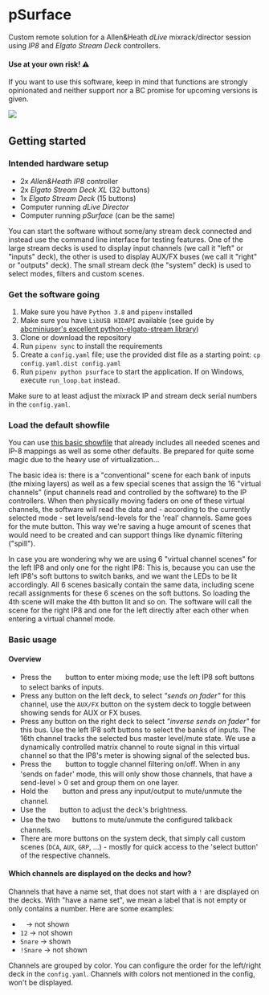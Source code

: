 # pSurface

Custom remote solution for a Allen&Heath *dLive* mixrack/director session using *IP8* and *Elgato Stream Deck*
controllers.

#### Use at your own risk! ⚠

If you want to use this software, keep in mind that functions are strongly opinionated and neither support nor a BC
promise for upcoming versions is given.

![](docs/psurface.jpg)

## Getting started

### Intended hardware setup

* 2x *Allen&Heath IP8* controller
* 2x *Elgato Stream Deck XL* (32 buttons)
* 1x *Elgato Stream Deck* (15 buttons)
* Computer running *dLive Director*
* Computer running *pSurface* (can be the same)

You can start the software without some/any stream deck connected and instead use the command line interface for testing
features. One of the large stream decks is used to display input channels (we call it "left" or "inputs" deck), the
other is used to display AUX/FX buses (we call it "right" or "outputs" deck). The small stream deck (the "system" deck)
is used to select modes, filters and custom scenes.

### Get the software going

1) Make sure you have `Python 3.8` and `pipenv` installed
2) Make sure you have `LibUSB HIDAPI` available (see guide by [abcminiuser's excellent python-elgato-stream library][1])
3) Clone or download the repository
4) Run `pipenv sync` to install the requirements
5) Create a `config.yaml` file; use the provided dist file as a starting point: `cp config.yaml.dist config.yaml`
6) Run `pipenv python psurface` to start the application. If on Windows, execute  `run_loop.bat` instead.

Make sure to at least adjust the mixrack IP and stream deck serial numbers in the `config.yaml`.

### Load the default showfile

You can use [this basic showfile](docs/pSurface.tar.gz) that already includes all needed scenes and IP-8 mappings as
well as some other defaults. Be prepared for quite some magic due to the heavy use of virtualization…

The basic idea is: there is a "conventional" scene for each bank of inputs (the mixing layers) as well as a few special
scenes that assign the 16 "virtual channels" (input channels read and controlled by the software) to the IP controllers.
When then physically moving faders on one of these virtual channels, the software will read the data and - according to
the currently selected mode - set levels/send-levels for the 'real' channels. Same goes for the mute button. This way
we're saving a huge amount of scenes that would need to be created and can support things like dynamic filtering
("spill").

In case you are wondering why we are using 6 "virtual channel scenes" for the left IP8 and only one for the right IP8:
This is, because you can use the left IP8's soft buttons to switch banks, and we want the LEDs to be lit accordingly.
All 6 scenes basically contain the same data, including scene recall assignments for these 6 scenes on the soft buttons.
So loading the 4th scene will make the 4th button lit and so on. The software will call the scene for the right IP8 and
one for the left directly after each other when entering a virtual channel mode.

### Basic usage

#### Overview

- Press the <img src="assets/home.png" width="20px" style="vertical-align:top"> button to enter mixing mode; use the
  left IP8 soft buttons to select banks of inputs.
- Press any button on the left deck, to select *"sends on fader"* for this channel, use the `AUX/FX` button on the
  system deck to toggle between showing sends for AUX or FX buses.
- Press any button on the right deck to select *"inverse sends on fader"* for this bus. Use the left IP8 soft buttons to
  select the banks of inputs. The 16th channel tracks the selected bus master level/mute state. We use a dynamically
  controlled matrix channel to route signal in this virtual channel so that the IP8's meter is showing signal of the
  selected bus.
- Press the <img src="assets/filter.png" width="20px" style="vertical-align:top"> button to toggle channel filtering
  on/off. When in any 'sends on fader' mode, this will only show those channels, that have a send-level > 0 set and
  group them on one layer.
- Hold the <img src="assets/direct.png" width="20px" style="vertical-align:top"> button and press any input/output to
  mute/unmute the channel.
- Use the <img src="assets/brightness.png" width="20px" style="vertical-align:top"> button to adjust the deck's
  brightness.
- Use the two <img src="assets/mic.png" width="20px" style="vertical-align:top">buttons to mute/unmute the configured
  talkback channels.
- There are more buttons on the system deck, that simply call custom scenes (`DCA`, `AUX`, `GRP`, …) - mostly for quick
  access to the 'select button' of the respective channels.

#### Which channels are displayed on the decks and how?

Channels that have a name set, that does not start with a `!` are displayed on the decks. With "have a name set", we
mean a label that is not empty or only contains a number. Here are some examples:

* ` ` &rarr; not shown
* `12` &rarr; not shown
* `Snare` &rarr; shown
* `!Snare` &rarr; not shown

Channels are grouped by color. You can configure the order for the left/right deck in the `config.yaml`. Channels with
colors not mentioned in the config, won't be displayed.

[1]: https://python-elgato-streamdeck.readthedocs.io/en/stable/pages/backend_libusb_hidapi.html
